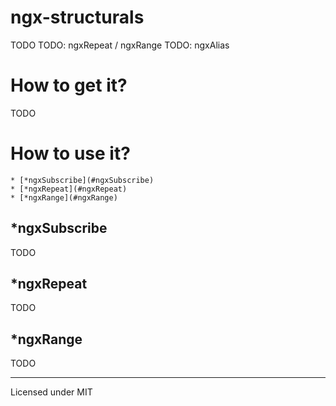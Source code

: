 # ngx-structurals

TODO
TODO: ngxRepeat / ngxRange
TODO: ngxAlias

# How to get it?

TODO

# How to use it?

<!--ts-->
    * [*ngxSubscribe](#ngxSubscribe)
    * [*ngxRepeat](#ngxRepeat)
    * [*ngxRange](#ngxRange)
<!--te-->

## *ngxSubscribe

TODO

## *ngxRepeat

TODO

## *ngxRange

TODO

---

Licensed under MIT
